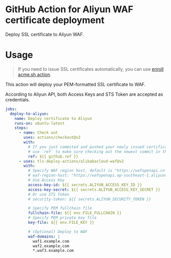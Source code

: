 # GitHub Action for Aliyun WAF certificate deployment

Deploy SSL certificate to Aliyun WAF.

# Usage

> If you need to issue SSL certificates automatically, you can use [enroll acme.sh action](https://github.com/marketplace/actions/issue-ssl-certificate).

This action will deploy your PEM-formatted SSL certificate to WAF.

According to Aliyun API, both Access Keys and STS Token are accepted as credentials.

```yaml
jobs:
  deploy-to-aliyun:
    name: Deploy certificate to Aliyun
    runs-on: ubuntu-latest
    steps:
      - name: Check out
        uses: actions/checkout@v2
        with:
          # If you just commited and pushed your newly issued certificate to this repo in a previous job,
          # use `ref` to make sure checking out the newest commit in this job
          ref: ${{ github.ref }}
      - uses: tls-deploy-actions/alibabacloud-waf@v2
        with:
          # Specify WAF region host, default is "https://wafopenapi.cn-hangzhou.aliyuncs.com"
          # waf-region-host: "https://wafopenapi.ap-southeast-1.aliyuncs.com"
          # Use Access Key
          access-key-id: ${{ secrets.ALIYUN_ACCESS_KEY_ID }}
          access-key-secret: ${{ secrets.ALIYUN_ACCESS_KEY_SECRET }}
          # Or use STS Token
          # security-token: ${{ secrets.ALIYUN_SECURITY_TOKEN }}

          # Specify PEM fullchain file
          fullchain-file: ${{ env.FILE_FULLCHAIN }}
          # Specify PEM private key file
          key-file: ${{ env.FILE_KEY }}

          # (Optional) Deploy to WAF
          waf-domains: |
            waf1.example.com
            waf2.example.com
            *.waf3.example.com
```
